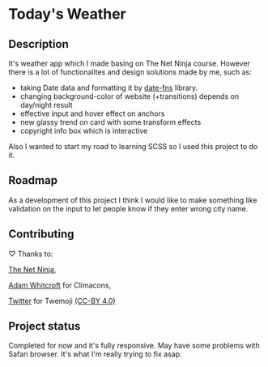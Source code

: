 # Today's Weather

## Description

It's weather app which I made basing on The Net Ninja course. However there is a lot of functionalites and design solutions made by me, such as:
- taking Date data and formatting it by [date-fns](https://date-fns.org/) library.
- changing background-color of website (+transitions) depends on day/night result
- effective input and hover effect on anchors
- new glassy trend on card with some transform effects
- copyright info box which is interactive

Also I wanted to start my road to learning SCSS so I used this project to do it.

## Roadmap

As a development of this project I think I would like to make something like validation on the input to let people know if they enter wrong city name.

## Contributing

♡ Thanks to:

[The Net Ninja](https://www.udemy.com/course/modern-javascript-from-novice-to-ninja/),

[Adam Whitcroft](https://dribbble.com/shots/544084-Climacons) for Climacons,

[Twitter](https://twemoji.twitter.com/) for Twemoji [(CC-BY 4.0)](https://creativecommons.org/licenses/by/4.0/)

## Project status

Completed for now and it's fully responsive. May have some problems with Safari browser. It's what I'm really trying to fix asap.

